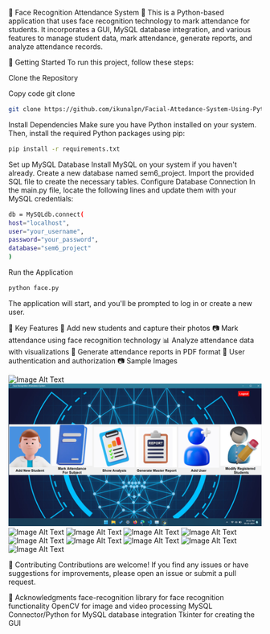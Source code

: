 👀 Face Recognition Attendance System 📝
This is a Python-based application that uses face recognition technology to mark attendance for students. It incorporates a GUI, MySQL database integration, and various features to manage student data, mark attendance, generate reports, and analyze attendance records.

🚀 Getting Started
To run this project, follow these steps:

Clone the Repository

Copy code
git clone

```bash
git clone https://github.com/ikunalpn/Facial-Attedance-System-Using-Python-Tkinter.git
```

Install Dependencies
Make sure you have Python installed on your system. Then, install the required Python packages using pip:

```bash
pip install -r requirements.txt
```

Set up MySQL Database
Install MySQL on your system if you haven't already.
Create a new database named sem6_project.
Import the provided SQL file to create the necessary tables.
Configure Database Connection
In the main.py file, locate the following lines and update them with your MySQL credentials:

```bash
db = MySQLdb.connect(
host="localhost",
user="your_username",
password="your_password",
database="sem6_project"
)
```

Run the Application

```bash
python face.py
```

The application will start, and you'll be prompted to log in or create a new user.

🔑 Key Features
👥 Add new students and capture their photos
📷 Mark attendance using face recognition technology
📊 Analyze attendance data with visualizations
📃 Generate attendance reports in PDF format
🔐 User authentication and authorization
📷 Sample Images

![Image Alt Text](https://github.com/ikunalpn/Sem6-Project/blob/Main/GUI_Screenshots/login.png)
![Image Alt Text](https://github.com/ikunalpn/Facial-Attendance-System/blob/main/GUI_Screenshots/Main_Window.png)
![Image Alt Text](https://github.com/ikunalpn/Facial-Attedance-System/blob/main/GUI_Screenshots/Add_User.png)
![Image Alt Text](https://github.com/ikunalpn/Facial-Attedance-System/blob/main/GUI_Screenshots/Add_Student.png)
![Image Alt Text](https://github.com/ikunalpn/Facial-Attedance-System/blob/main/GUI_Screenshots/Mark_Attendance_Subject_Wise.png)
![Image Alt Text](https://github.com/ikunalpn/Facial-Attedance-System/blob/main/GUI_Screenshots/All_Stats.png)
![Image Alt Text](https://github.com/ikunalpn/Facial-Attedance-System/blob/main/GUI_Screenshots/Student_Wise_Stat.png)
![Image Alt Text](https://github.com/ikunalpn/Facial-Attedance-System/blob/main/GUI_Screenshots/Generate_Report.png)
![Image Alt Text](https://github.com/ikunalpn/Facial-Attedance-System/blob/main/GUI_Screenshots/Subject_Wise_Report.png)
![Image Alt Text](https://github.com/ikunalpn/Facial-Attedance-System/blob/main/GUI_Screenshots/Modify_Student.png)
![Image Alt Text](https://github.com/ikunalpn/Facial-Attedance-System/blob/main/GUI_Screenshots/Update_Student.png)

🤝 Contributing
Contributions are welcome! If you find any issues or have suggestions for improvements, please open an issue or submit a pull request.

👏 Acknowledgments
face-recognition library for face recognition functionality
OpenCV for image and video processing
MySQL Connector/Python for MySQL database integration
Tkinter for creating the GUI
